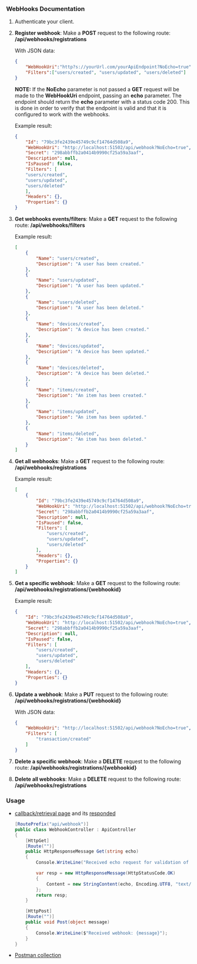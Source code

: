 ### WebHooks Documentation

1. Authenticate your client.

2. **Register webhook**: 
    Make a **POST** request to the following route: **/api/webhooks/registrations**
    
    With JSON data:
    
    ```json
    {
        "WebHookUri":"http?s://yourUrl.com/yourApiEndpoint?NoEcho=true",
        "Filters":["users/created", "users/updated", "users/deleted"]
    }
     ```
     
     **NOTE:** If the **NoEcho** parameter is not passed a **GET** request will be made to the **WebHookUri** endpoint,
     passing an **echo** parameter. The endpoint should return the **echo** parameter with a status code 200.
     This is done in order to verify that the endpoint is valid and that it is configured to work with the webhooks.

    Example result:
    ```json
    {
        "Id": "79bc3fe2439e45749c9cf14764d508a9",
        "WebHookUri": "http://localhost:51502/api/webhook?NoEcho=true",
        "Secret": "298abbffb2a0414b9990cf25a59a3aaf",
        "Description": null,
        "IsPaused": false,
        "Filters": [
        "users/created",
        "users/updated",
        "users/deleted"
        ],
        "Headers": {},
        "Properties": {}
    }
     ```
     
3. **Get webhooks events/filters**: 
    Make a **GET** request to the following route: **/api/webhooks/filters**
    
    Example result:
    ```json
    [
        {
            "Name": "users/created",
            "Description": "A user has been created."
        },
        {
            "Name": "users/updated",
            "Description": "A user has been updated."
        },
        {
            "Name": "users/deleted",
            "Description": "A user has been deleted."
        },
        {
            "Name": "devices/created",
            "Description": "A device has been created."
        },
        {
            "Name": "devices/updated",
            "Description": "A device has been updated."
        },
        {
            "Name": "devices/deleted",
            "Description": "A device has been deleted."
        },
        {
            "Name": "items/created",
            "Description": "An item has been created."
        },
        {
            "Name": "items/updated",
            "Description": "An item has been updated."
        },
        {
            "Name": "items/deleted",
            "Description": "An item has been deleted."
        }
    ]
    ```
    
4. **Get all webhooks**: 
    Make a **GET** request to the following route: **/api/webhooks/registrations**
    
    Example result:
    ```json
    [
        {
            "Id": "79bc3fe2439e45749c9cf14764d508a9",
            "WebHookUri": "http://localhost:51502/api/webhook?NoEcho=true",
            "Secret": "298abbffb2a0414b9990cf25a59a3aaf",
            "Description": null,
            "IsPaused": false,
            "Filters": [
                "users/created",
                "users/updated",
                "users/deleted"
            ],
            "Headers": {},
            "Properties": {}
        }
    ]
    ```

5. **Get a specific webhook**: 
    Make a **GET** request to the following route: **/api/webhooks/registrations/{webhookid}**
    
    Example result:
    ```json
    {
        "Id": "79bc3fe2439e45749c9cf14764d508a9",
        "WebHookUri": "http://localhost:51502/api/webhook?NoEcho=true",
        "Secret": "298abbffb2a0414b9990cf25a59a3aaf",
        "Description": null,
        "IsPaused": false,
        "Filters": [
            "users/created",
            "users/updated",
            "users/deleted"
        ],
        "Headers": {},
        "Properties": {}
    }
    ```

6. **Update a webhook**: 
    Make a **PUT** request to the following route: **/api/webhooks/registrations/{webhookid}**
    
    With JSON data:
    
    ```json
    {
        "WebHookUri": "http://localhost:51502/api/webhook?NoEcho=true",
        "Filters": [
            "transaction/created"
        ]
    }
     ```
    
7. **Delete a specific webhook**: 
    Make a **DELETE** request to the following route: **/api/webhooks/registrations/{webhookid}** 
    
8. **Delete all webhooks**: 
    Make a **DELETE** request to the following route: **/api/webhooks/registrations**


### Usage

- [callback/retrieval page](https://github.com/hfz-r/apiclient-sampleapp/blob/master/SMS.Api.SampleApp/Controllers/WebHookController.cs) and its [responded](https://github.com/hfz-r/apiclient-sampleapp/blob/master/webhook-result-sample.json)
    ```cs
    [RoutePrefix("api/webhook")]
    public class WebhookController : ApiController
    {
        [HttpGet]
        [Route("")]
        public HttpResponseMessage Get(string echo)
        {
            Console.WriteLine("Received echo request for validation of the registration");

            var resp = new HttpResponseMessage(HttpStatusCode.OK)
            {
                Content = new StringContent(echo, Encoding.UTF8, "text/plain")
            };
            return resp;
        }

        [HttpPost]
        [Route("")]
        public void Post(object message)
        {
            Console.WriteLine($"Received webhook: {message}");
        }
    }
    ```

- [Postman collection](https://documenter.getpostman.com/view/4900831/S1TSYeDb?version=latest#3b3a56e0-f968-4585-addb-eb4dd3a1ebfb)
